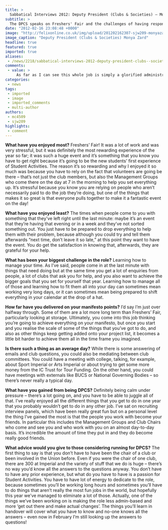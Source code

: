 ```yaml
---
title: >
  Sabbatical Interviews 2012: Deputy President (Clubs & Societies) – Monya Zard
subtitle: >
  The DPCS speaks on Freshers' Fair and the challenges of having responsibility for over 300 Clubs, Societies & Projects
date: "2012-02-16 23:08:48 +0000"
image: "http://felixonline.co.uk/img/upload/201202162307-sjw209-monyazard.jpg"
image_caption: "Deputy President (Clubs & Societies) Monya Zard"
headline: true
featured: true
imported: true
aliases:
 - /news/2218/sabbatical-interviews-2012-deputy-president-clubs--societies--monya-zard
comments:
 - value: >
     As far as I can see this whole job is simply a glorified administrator. Applicants need only be vacant minded, absent of respect to clubs (including gender equality) and part of the usual inbred "chosen" few pushed forward for the "job." With recent hires of 2 additional members of staff to assist in this role, the union effectively now has 4 members of staff (not to be named publicly) all doing the same job!
categories:
 - news
tags:
 - imported
 - image
 - imported_comments
 - multi-author
authors:
 - mc4509
 - sjw209
highlights:
 - comment
---
```


__What have you enjoyed most?__
 Freshers’ Fair! It was a lot of work and was very stressful, but it was definitely the most rewarding experience of the year so far; it was such a huge event and it’s something that you know you have to get right because it’s going to be the new students’ first experience of Student Activities. The reason it’s so rewarding and why I enjoyed it so much was because you have to rely on the fact that volunteers are going be there – that’s not just the club members, but also the Management Groups who come there on the day at 7 in the morning to help you set everything up. It’s stressful because you know you are relying on people who aren’t necessarily paid to do the job they’re doing, but one of the things that makes it so great is that everyone pulls together to make it a fantastic event on the day!

__What have you enjoyed least?__
 The times when people come to you with something that they’ve left right until the last minute: maybe it’s an event that they’re having that evening or in a week and they’ve not sorted something out. You just have to be prepared to drop everything to help them with their problem, because although you could try and tell them afterwards “next time, don’t leave it so late,” at this point they want to have the event. You do get the satisfaction in knowing that, afterwards, they are grateful for your help.

__What has been your biggest challenge in the role?__
 Learning how to manage your time. As I’ve said, people come in at the last minute with things that need doing but at the same time you get a lot of enquiries from people, a lot of clubs that ask you for help, and you also want to achieve the bigger goals that you set for yourself that year. Learning how to manage all of those and learning how to fit them all into your day can sometimes mean working very long days, or it can sometimes mean being prepared to shift everything in your calendar at the drop of a hat.

__How far have you delivered on your manifesto points?__
 I’d say I’m just over halfway through. Some of them are a lot more long term than Freshers’ Fair, particularly looking at storage. Ultimately, you come into this job thinking you’re going to achieve everything on your manifesto, but once you start and you realise the scale of some of the things that you’ve got to do, and also as other things keep getting added onto your project list, it becomes a little bit harder to achieve them all in the time frame you imagined.

__Is there such a thing as an average day?__
 While there is some answering of emails and club questions, you could also be mediating between club committees. You could have a meeting with college, talking, for example, about Sport Imperial or Arts Imperial or about trying to get some more money from the IC Trust for Tour Funding. On the other hand, you could have meetings with externals like BUCS or National Governing Bodies – so there’s never really a typical day.

__What have you gained from being DPCS?__
 Definitely being calm under pressure – there’s a lot going on, and you have to be able to juggle all of that. I’ve really enjoyed all the different things that you get to do in one year that you probably wouldn’t get to do in any other job. I’ve sat on recruiting interview panels, which have been really great fun but on a personal level the thing I’ve gained the most is that the people you work with become your friends. In particular this includes the Management Groups and Club Chairs who come and see you and who work with you on an almost day-to-day basis. It’s incredible the amount of time they put in and they do become really good friends.

__What advice would you give to those considering running for DPCS?__
 The first thing to say is that you don’t have to have been the chair of a club or been involved in the Union before. Even if you were the chair of one club, there are 300 at Imperial and the variety of stuff that we do is huge – there’s no way you’d know all the answers to the questions anyway. You don’t have to have any prior experience, but what do you have to have is a passion for Student Activities. You have to have lot of energy to dedicate to the role, because sometimes you’ll be working long hours and sometimes you’ll have to do things that aren’t really the most fun jobs in the world, but hopefully this year we’ve managed to eliminate a lot of those. Actually, one of the things we’ve been working on is making the role less admin-based and more ‘get out there and make actual changes’. The things you’ll learn in handover will cover what you have to know and no-one knows all the answers – even now in February I’m still looking up the answers to questions!
